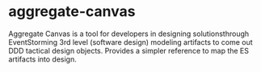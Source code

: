 # aggregate-canvas
Aggregate Canvas is a tool for developers in designing solutionsthrough EventStorming 3rd level (software design) modeling artifacts to come out DDD tactical design objects. Provides a simpler reference to map the ES artifacts into design.
